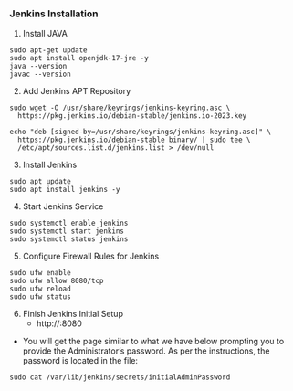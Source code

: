 ### Jenkins Installation
1. Install JAVA
```
sudo apt-get update
sudo apt install openjdk-17-jre -y
java --version
javac --version
```
2. Add Jenkins APT Repository
```
sudo wget -O /usr/share/keyrings/jenkins-keyring.asc \
  https://pkg.jenkins.io/debian-stable/jenkins.io-2023.key
```
```
echo "deb [signed-by=/usr/share/keyrings/jenkins-keyring.asc]" \
  https://pkg.jenkins.io/debian-stable binary/ | sudo tee \
  /etc/apt/sources.list.d/jenkins.list > /dev/null
```
3. Install Jenkins
```
sudo apt update
sudo apt install jenkins -y
```
4. Start Jenkins Service
```
sudo systemctl enable jenkins
sudo systemctl start jenkins
sudo systemctl status jenkins
```
5. Configure Firewall Rules for Jenkins
```
sudo ufw enable
sudo ufw allow 8080/tcp
sudo ufw reload
sudo ufw status
```

6. Finish Jenkins Initial Setup
    - http://<Public-IP>:8080

- You will get the page similar to what we have below prompting you to provide the Administrator’s password. As per the instructions, the password is located in the file:

```
sudo cat /var/lib/jenkins/secrets/initialAdminPassword 
```